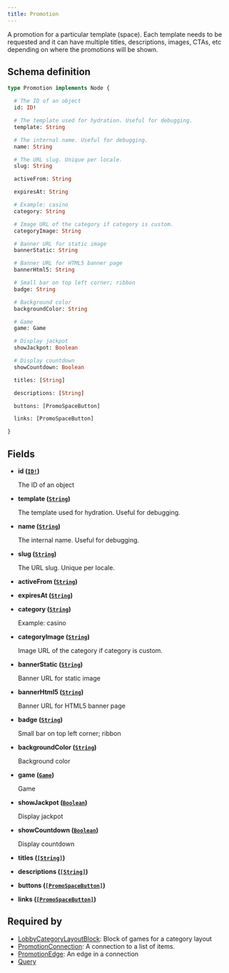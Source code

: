 ```yaml
---
title: Promotion
---
```


A promotion for a particular template (space). Each template needs to be requested and it can have multiple titles, descriptions, images, CTAs, etc depending on where the promotions will be shown.

## Schema definition
```graphql
type Promotion implements Node {

  # The ID of an object
  id: ID!

  # The template used for hydration. Useful for debugging.
  template: String

  # The internal name. Useful for debugging.
  name: String

  # The URL slug. Unique per locale.
  slug: String

  activeFrom: String

  expiresAt: String

  # Example: casino
  category: String

  # Image URL of the category if category is custom.
  categoryImage: String

  # Banner URL for static image
  bannerStatic: String

  # Banner URL for HTML5 banner page
  bannerHtml5: String

  # Small bar on top left corner; ribbon
  badge: String

  # Background color
  backgroundColor: String

  # Game
  game: Game

  # Display jackpot
  showJackpot: Boolean

  # Display countdown
  showCountdown: Boolean

  titles: [String]

  descriptions: [String]

  buttons: [PromoSpaceButton]

  links: [PromoSpaceButton]

}
```

## Fields

* **id ([`ID!`](graphql/schema/id.md))**

  The ID of an object

* **template ([`String`](graphql/schema/string.md))**

  The template used for hydration. Useful for debugging.

* **name ([`String`](graphql/schema/string.md))**

  The internal name. Useful for debugging.

* **slug ([`String`](graphql/schema/string.md))**

  The URL slug. Unique per locale.

* **activeFrom ([`String`](graphql/schema/string.md))**


* **expiresAt ([`String`](graphql/schema/string.md))**


* **category ([`String`](graphql/schema/string.md))**

  Example: casino

* **categoryImage ([`String`](graphql/schema/string.md))**

  Image URL of the category if category is custom.

* **bannerStatic ([`String`](graphql/schema/string.md))**

  Banner URL for static image

* **bannerHtml5 ([`String`](graphql/schema/string.md))**

  Banner URL for HTML5 banner page

* **badge ([`String`](graphql/schema/string.md))**

  Small bar on top left corner; ribbon

* **backgroundColor ([`String`](graphql/schema/string.md))**

  Background color

* **game ([`Game`](graphql/schema/game.md))**

  Game

* **showJackpot ([`Boolean`](graphql/schema/boolean.md))**

  Display jackpot

* **showCountdown ([`Boolean`](graphql/schema/boolean.md))**

  Display countdown

* **titles ([`[String]`](graphql/schema/string.md))**


* **descriptions ([`[String]`](graphql/schema/string.md))**


* **buttons ([`[PromoSpaceButton]`](graphql/schema/promospacebutton.md))**


* **links ([`[PromoSpaceButton]`](graphql/schema/promospacebutton.md))**



## Required by
* [LobbyCategoryLayoutBlock](graphql/schema/lobbycategorylayoutblock.md): Block of games for a category layout
* [PromotionConnection](graphql/schema/promotionconnection.md): A connection to a list of items.
* [PromotionEdge](graphql/schema/promotionedge.md): An edge in a connection
* [Query](graphql/schema/query.md)
